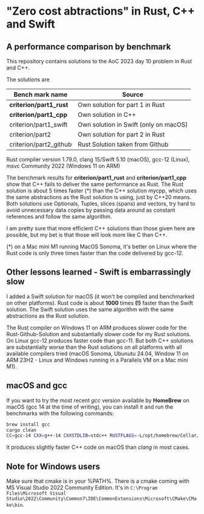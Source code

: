 # "Zero cost abtractions" in Rust, C++ and Swift 
## A performance comparison by benchmark

This repository contains solutions to the AoC 2023 day 10 problem in Rust and C++.

The solutions are

| Bench mark name | Source |
------------------|---------
| **criterion/part1_rust** | Own solution for part 1 in Rust |
| **criterion/part1_cpp** | Own solution in C++ |
| criterion/part1_swift | Own solution in Swift (only on macOS) |
| criterion/part2 | Own solution for part 2 in Rust |
| criterion/part2_github | Rust Solution taken from Github |

Rust compiler version 1.79.0, clang 15/Swift 5.10 (macOS), gcc-12 (Linux), msvc Community 2022 (Windows 11 on ARM)

The benchmark results for **criterion/part1_rust** and **criterion/part1_cpp** show that C++ fails to deliver the same performance as Rust. The Rust solution is about 5 times faster (*) than the C++ solution mycpp, which uses the same abstractions as the Rust solution is using, just by C++20 means. Both solutions use Optionals, Tuples, slices (spans) and vectors, try hard to avoid unnecessary data copies by passing data around as constant references and follow the same algorithm.

I am pretty sure that more efficient C++ solutions than those given here are possible, but my bet is that those will look more like C than C++.

(*) on a Mac mini M1 running MacOS Sonoma, it's better on Linux where the Rust code is only three times faster than the code delivered by gcc-12.

## Other lessons learned - Swift is embarrassingly slow

I added a Swift solution for macOS (it won't be compiled and benchmarked on other platforms). Rust code is about **1000** times **(!)** faster than the Swift solution. The Swift solution uses the same algorithm with the same abstractions as the Rust solution.

The Rust compiler on Windows 11 on ARM produces slower code for the Rust-Github-Solution and substantially slower code for my Rust solutions. On Linux gcc-12 produces faster code than gcc-11. But both C++ solutions are substantially worse than the Rust solutions on all platforms with all available compilers tried (macOS Sonoma, Ubunutu 24.04, Window 11 on ARM 23H2 - Linux and Windows running in a Parallels VM on a Mac mini M1).



## macOS and gcc

If you want to try the most recent *gcc* version available by **HomeBrew** on macOS (gcc 14 at the time of writing), you can install it and run the benchmarks with the following commands:

```bash
brew install gcc
cargo clean
CC=gcc-14 CXX=g++-14 CXXSTDLIB=stdc++ RUSTFLAGS=-L/opt/homebrew/Cellar/gcc/14.1.0_1/lib/gcc/current/ cargo bench
```

It produces slightly faster C++ code on macOS than *clang* in most cases.

## Note for Windows users

Make sure that cmake is in your %PATH%. There is a cmake coming with MS Visual Studio 2022 Community Edition. It's in `C:\Program Files\Microsoft Visual Studio\2022\Community\Common7\IDE\CommonExtensions\Microsoft\CMake\CMake\bin`.